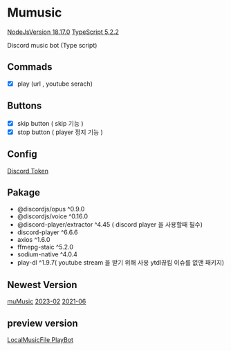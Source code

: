 # Mumusic

[NodeJsVersion 18.17.0](https://nodejs.org)
[TypeScript 5.2.2](https://www.typescriptlang.org/)

Discord music bot (Type script)

## Commads

- [x] play (url , youtube serach)

## Buttons

- [x] skip button ( skip 기능 )
- [x] stop button ( player 정지 기능 )

## Config

[Discord Token](https://discord.com/developers/applications/)

## Pakage

- @discordjs/opus ^0.9.0
- @discordjs/voice ^0.16.0
- @discord-player/extractor ^4.45 ( discord player 을 사용할때 필수)
- discord-player ^6.6.6
- axios ^1.6.0
- ffmepg-staic ^5.2.0
- sodium-native ^4.0.4
- play-dl ^1.9.7( youtube stream 을 받기 위해 사용 ytdl끊킴 이슈를 없앤 패키지)

## Newest Version

[muMusic](https://github.com/kajj8808/muMusic)
[2023-02](https://github.com/kajj8808/discord-musicbot-2023-02)
[2021-06](https://github.com/kajj8808/discord_music_bot_2021-06)

## preview version

[LocalMusicFile PlayBot](https://github.com/kajj8808/discordMusicBotLocalFile)
